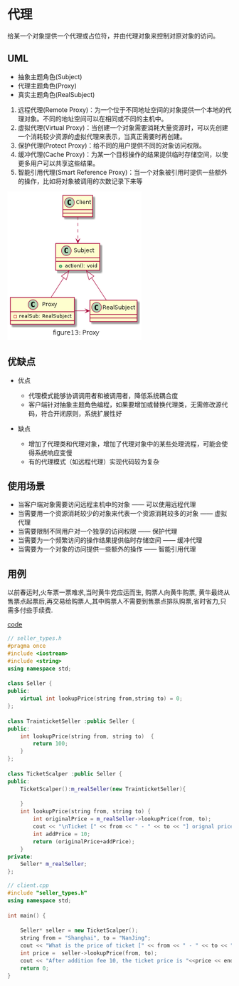 # 代理

给某一个对象提供一个代理或占位符，并由代理对象来控制对原对象的访问。


## UML

* 抽象主题角色(Subject)
* 代理主题角色(Proxy)
* 真实主题角色(RealSubject)


1. 远程代理(Remote Proxy)：为一个位于不同地址空间的对象提供一个本地的代理对象。不同的地址空间可以在相同或不同的主机中。
2. 虚拟代理(Virtual Proxy)：当创建一个对象需要消耗大量资源时，可以先创建一个消耗较少资源的虚拟代理来表示，当真正需要时再创建。
3. 保护代理(Protect Proxy)：给不同的用户提供不同的对象访问权限。
4. 缓冲代理(Cache Proxy)：为某一个目标操作的结果提供临时存储空间，以使更多用户可以共享这些结果。
5. 智能引用代理(Smart Reference Proxy)：当一个对象被引用时提供一些额外的操作，比如将对象被调用的次数记录下来等

![figure13_proxy](img/figure13_proxy.png)

## 优缺点

* 优点
  * 代理模式能够协调调用者和被调用者，降低系统耦合度
  * 客户端针对抽象主题角色编程，如果要增加或替换代理类，无需修改源代码，符合开闭原则，系统扩展性好

* 缺点
  * 增加了代理类和代理对象，增加了代理对象中的某些处理流程，可能会使得系统响应变慢
  * 有的代理模式（如远程代理）实现代码较为复杂


## 使用场景

* 当客户端对象需要访问远程主机中的对象 —— 可以使用远程代理
* 当需要用一个资源消耗较少的对象来代表一个资源消耗较多的对象 —— 虚拟代理
* 当需要限制不同用户对一个独享的访问权限 —— 保护代理
* 当需要为一个频繁访问的操作结果提供临时存储空间 —— 缓冲代理
* 当需要为一个对象的访问提供一些额外的操作 —— 智能引用代理


## 用例

以前春运时,火车票一票难求,当时黄牛党应运而生, 购票人向黄牛购票, 黄牛最终从售票点起票后,再交易给购票人,其中购票人不需要到售票点排队购票,省时省力,只需多付些手续费.

[code](../code/13_proxy)

```c++
// seller_types.h
#pragma once
#include <iostream>
#include <string>
using namespace std;

class Seller {
public:
	virtual int lookupPrice(string from,string to) = 0;
};

class TrainticketSeller :public Seller {
public:
	int lookupPrice(string from, string to)  {		
		return 100;
	}
};

class TicketScalper :public Seller {
public:
	TicketScalper():m_realSeller(new TrainticketSeller){

	}
	int lookupPrice(string from, string to) {
		int originalPrice = m_realSeller->lookupPrice(from, to);
		cout << "\nTicket [" << from << " - " << to << "] orignal price:" << originalPrice << endl;
		int addPrice = 10;
		return (originalPrice+addPrice);
	}
private:
	Seller* m_realSeller;
};
```

```c++
// client.cpp
#include "seller_types.h"
using namespace std;

int main() {

	Seller* seller = new TicketScalper();
	string from = "Shanghai", to = "NanJing";
	cout << "What is the price of ticket [" << from << " - " << to << "] ?";
	int price =  seller->lookupPrice(from, to);
	cout << "After addition fee 10, the ticket price is "<<price << endl;
	return 0;
}
```